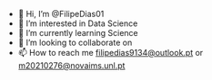 - 👋 Hi, I’m @FilipeDias01
- 👀 I’m interested in Data Science
- 🌱 I’m currently learning Science
- 💞️ I’m looking to collaborate on 
- 📫 How to reach me filipedias9134@outlook.pt or m20210276@novaims.unl.pt

<!---
FilipeDias01/FilipeDias01 is a ✨ special ✨ repository because its `README.md` (this file) appears on your GitHub profile.
You can click the Preview link to take a look at your changes.
--->
